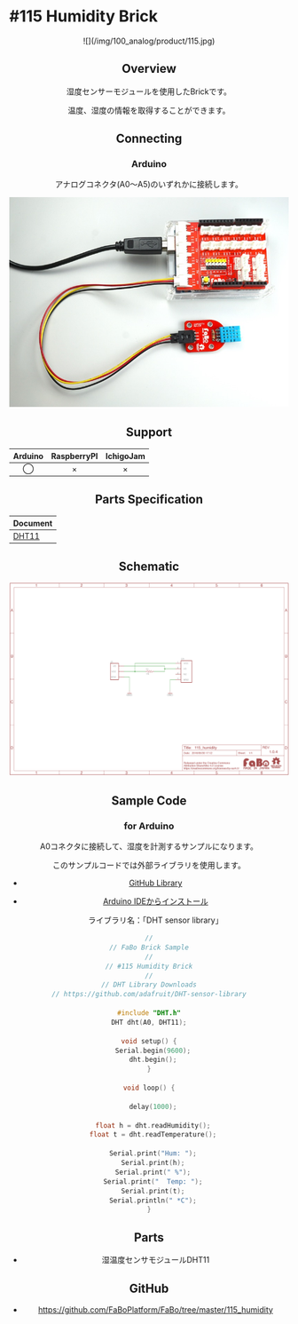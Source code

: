# #115 Humidity Brick

<center>![](/img/100_analog/product/115.jpg)
<!--COLORME-->

## Overview
湿度センサーモジュールを使用したBrickです。

温度、湿度の情報を取得することができます。

## Connecting
### Arduino
アナログコネクタ(A0〜A5)のいずれかに接続します。

![](/img/100_analog/connect/115_humidity_connect.jpg)

## Support
|Arduino|RaspberryPI|IchigoJam|
|:--:|:--:|:--:|
|◯|×|×|

## Parts Specification
| Document |
|:--|
| [DHT11](http://akizukidenshi.com/catalog/g/gM-07003/) |

## Schematic
![](/img/100_analog/schematic/115_humidity.png)

## Sample Code
### for Arduino
A0コネクタに接続して、湿度を計測するサンプルになります。

このサンプルコードでは外部ライブラリを使用します。

- [GitHub Library](https://github.com/adafruit/DHT-sensor-library)

- [Arduino IDEからインストール](http://fabo.io/library_install.html)

  ライブラリ名：「DHT sensor library」

```c
//
// FaBo Brick Sample
//
// #115 Humidity Brick
//
// DHT Library Downloads
// https://github.com/adafruit/DHT-sensor-library

#include "DHT.h"
DHT dht(A0, DHT11);

void setup() {
  Serial.begin(9600);
  dht.begin();
}

void loop() {

  delay(1000);

  float h = dht.readHumidity();
  float t = dht.readTemperature();

  Serial.print("Hum: ");
  Serial.print(h);
  Serial.print(" %");
  Serial.print("  Temp: ");
  Serial.print(t);
  Serial.println(" *C");
}
```


## Parts
- 湿温度センサモジュールDHT11

## GitHub
- https://github.com/FaBoPlatform/FaBo/tree/master/115_humidity
